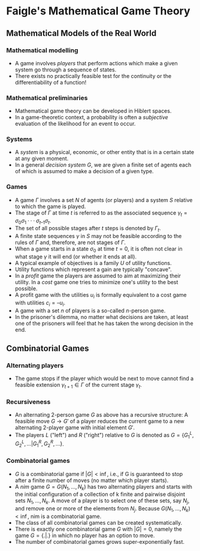 #  Faigle's Mathematical Game Theory

## Mathematical Models of the Real World

### Mathematical modelling

- A game involves *players* that perform actions which make a given system go through a sequence of states.
- There exists no practically feasible test for the continuity or the differentiability of a function!

### Mathematical preliminaries

-  Mathematical game theory can be developed in Hiblert spaces.
-  In a game-theoretic context, a probability is often a *subjective* evaluation of the likelihood for an event to occur.

### Systems

- A *system* is a physical, economic, or other entity that is in a certain state at any given moment.
- In a general *decision system* $G$, we are given a finite set of agents each of which is assumed to make a decision of a given type.

### Games

- A game $Γ$ involves a set $N$ of agents (or players) and a system $S$ relative to which the game is played.
- The stage of $Γ$ at time $t$ is referred to as the associated sequence $γ_t = σ_0 σ_1 ··· σ_{t–1} σ_t$.
- The set of all possible stages after $t$ steps is denoted by $Γ_t$.
- A finite state sequences $γ$ in $S$ may not be feasible according to the rules of $Γ$ and, therefore, are not stages of $Γ$.
- When a game starts in a state $σ_0$ at time $t = 0$, it is often not clear in what stage $γ$ it will end (or whether it ends at all).
- A typical example of objectives is a family $U$ of utility functions.
- Utility functions which represent a gain are typically "concave".
- In a *profit* game the players are assumed to aim at maximizing their utility. In a *cost* game one tries to minimize one's utility to the best possible.
- A profit game with the utilities $u_i$ is formally equivalent to a cost game with utilities $c_i = –u_i$.
- A game with a set $n$ of players is a so-called $n$-person game.
- In the prisoner's dilemma, no matter what decisions are taken, at least one of the prisoners will feel that he has taken the wrong decision in the end.

## Combinatorial Games

### Alternating players

- The game stops if the player which would be next to move cannot find a feasible extension $γ_{t+1} ∈ Γ$ of the current stage $γ_t$.

### Recursiveness

- An alternating 2-person game $G$ as above has a recursive structure: A feasible move $G → G'$ of a player reduces the current game to a new alternating 2-player game with initial element $G'$.
- The players $L$ ("left") and $R$ ("right") relative to $G$ is denoted as $G = \{G_1^L,G_2^L,...|G_1^R,G_2^R,...\}$.

### Combinatorial games

- $G$ is a combinatorial game if $|G| < \inf$, i.e., if G is guaranteed to stop after a finite number of moves (no matter which player starts).
- A *nim* game $G = G(N_1,...,N_k)$ has two alternating players and starts with the initial configuration of a collection of k finite and pairwise disjoint sets $N_1,...,N_k$. A move of a player is to select one of these sets, say $N_j$, and remove one or more of the elements from $N_j$. Because $G(N_1,...,N_k) < \inf$, nim is a combinatorial game.
- The class of all combinatorial games can be created systematically.
- There is exactly one combinatorial game $G$ with $|G| = 0$, namely the game $G = \{.|.\}$ in which no player has an option to move.
- The number of combinatorial games grows super-exponentially fast.
